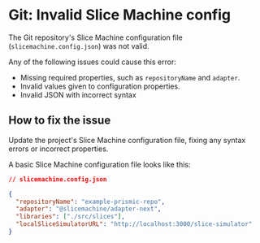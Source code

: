 # Git: Invalid Slice Machine config

The Git repository's Slice Machine configuration file (`slicemachine.config.json`) was not valid.

Any of the following issues could cause this error:

- Missing required properties, such as `repositoryName` and `adapter`.
- Invalid values given to configuration properties.
- Invalid JSON with incorrect syntax

## How to fix the issue

Update the project's Slice Machine configuration file, fixing any syntax errors or incorrect properties.

A basic Slice Machine configuration file looks like this:

```json
// slicemachine.config.json

{
  "repositoryName": "example-prismic-repo",
  "adapter": "@slicemachine/adapter-next",
  "libraries": ["./src/slices"],
  "localSliceSimulatorURL": "http://localhost:3000/slice-simulator"
}
```
